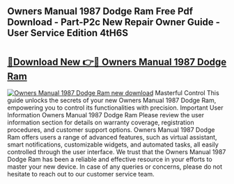 ## Owners Manual 1987 Dodge Ram Free Pdf Download - Part-P2c New Repair Owner Guide - User Service Edition 4tH6S

# <h2><a href="http://bc9239.oget.top/?id=Owners+Manual+1987+Dodge+Ram">🔗Download New 👉🔴 Owners Manual 1987 Dodge Ram</a></h2>

[![Owners Manual 1987 Dodge Ram new download](https://i.imgur.com/5g1atiW.png)](http://bc9239.oget.top/?id=Owners+Manual+1987+Dodge+Ram)
Masterful Control This guide unlocks the secrets of your new Owners Manual 1987 Dodge Ram, empowering you to control its functionalities with precision. Important User Information Owners Manual 1987 Dodge Ram Please review the user information section for details on warranty coverage, registration procedures, and customer support options. Owners Manual 1987 Dodge Ram offers users a range of advanced features, such as virtual assistant, smart notifications, customizable widgets, and automated tasks, all easily controlled through the user interface. We trust that the Owners Manual 1987 Dodge Ram has been a reliable and effective resource in your efforts to master your new device. In case of any queries or concerns, please do not hesitate to reach out to our customer service team.
